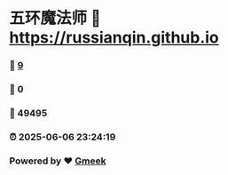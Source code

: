 # 五环魔法师 :link: https://russianqin.github.io 
### :page_facing_up: [9](https://russianqin.github.io/tag.html) 
### :speech_balloon: 0 
### :hibiscus: 49495 
### :alarm_clock: 2025-06-06 23:24:19 
### Powered by :heart: [Gmeek](https://github.com/Meekdai/Gmeek)
